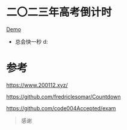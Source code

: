 # 二〇二三年高考倒计时

[Demo](https://tangsanshi.top/Countdowm-NMET/)

- 总会快一秒 d:

# 参考

https://www.200112.xyz/

https://github.com/fredriclesomar/Countdown

https://github.com/code004Accepted/exam

> 感谢
